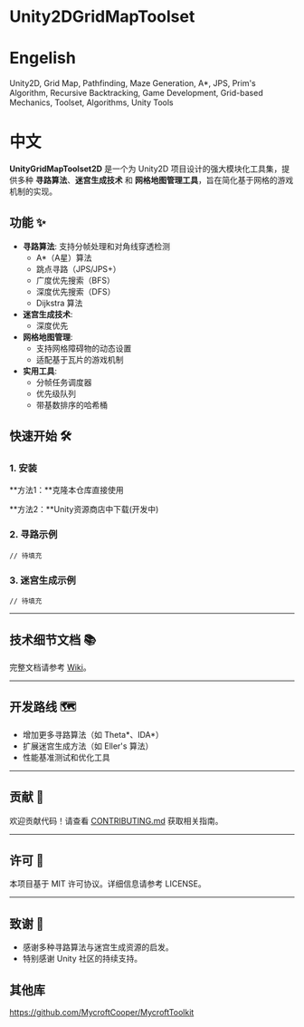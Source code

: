 # Unity2DGridMapToolset

# Engelish

Unity2D, Grid Map, Pathfinding, Maze Generation, A*, JPS, Prim's Algorithm, Recursive Backtracking, Game Development, Grid-based Mechanics, Toolset, Algorithms, Unity Tools

# 中文

**UnityGridMapToolset2D** 是一个为 Unity2D 项目设计的强大模块化工具集，提供多种 **寻路算法**、**迷宫生成技术** 和 **网格地图管理工具**，旨在简化基于网格的游戏机制的实现。

## 功能 ✨

- **寻路算法**:
  支持分帧处理和对角线穿透检测
  - A*（A星）算法
  - 跳点寻路（JPS/JPS+）
  - 广度优先搜索（BFS）
  - 深度优先搜索（DFS）
  - Dijkstra 算法
- **迷宫生成技术**:
  - 深度优先
- **网格地图管理**:
  - 支持网格障碍物的动态设置
  - 适配基于瓦片的游戏机制
- **实用工具**:
  - 分帧任务调度器
  - 优先级队列
  - 带基数排序的哈希桶

## 快速开始 🛠️

### 1. 安装

**方法1：**克隆本仓库直接使用

**方法2：**Unity资源商店中下载(开发中)

### 2. 寻路示例

```
// 待填充
```

### 3. 迷宫生成示例

```
// 待填充
```

------

## 技术细节文档 📚

完整文档请参考 [Wiki](https://github.com/MycroftCooper/UnityGridMapToolset2D/wiki)。

------

## 开发路线 🗺️

-  增加更多寻路算法（如 Theta*、IDA*）
-  扩展迷宫生成方法（如 Eller's 算法）
-  性能基准测试和优化工具

------

## 贡献 🤝

欢迎贡献代码！请查看 [CONTRIBUTING.md](CONTRIBUTING.md) 获取相关指南。

------

## 许可 📜

本项目基于 MIT 许可协议。详细信息请参考 LICENSE。

------

## 致谢 🙏

- 感谢多种寻路算法与迷宫生成资源的启发。
- 特别感谢 Unity 社区的持续支持。

## 其他库

https://github.com/MycroftCooper/MycroftToolkit
